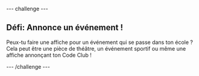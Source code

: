 \--- challenge \---

## Défi: Annonce un événement !

Peux-tu faire une affiche pour un événement qui se passe dans ton école ? Cela peut être une pièce de théâtre, un événement sportif ou même une affiche annonçant ton Code Club !

\--- /challenge \---
